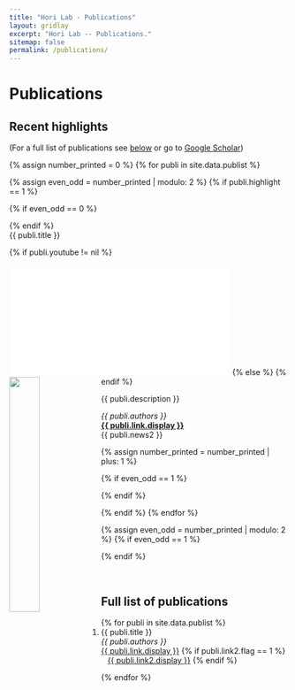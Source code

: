 ```yaml
---
title: "Hori Lab - Publications"
layout: gridlay
excerpt: "Hori Lab -- Publications."
sitemap: false
permalink: /publications/
---
```



# Publications

## Recent highlights

(For a full list of publications see [below](#full-list-of-publications) or go to [Google Scholar](https://scholar.google.com/citations?user=Je_SISQAAAAJ))

{% assign number_printed = 0 %}
{% for publi in site.data.publist %}

{% assign even_odd = number_printed | modulo: 2 %}
{% if publi.highlight == 1 %}

{% if even_odd == 0 %}
<div class="row">
{% endif %}

<div class="col-sm-6 clearfix">
 <div class="well">
  <pubtit>{{ publi.title }}</pubtit>

  {% if publi.youtube != nil %}
  <iframe width="400" height="200" src="{{ publi.youtube }}" title="YouTube video player" frameborder="0" allow="accelerometer; autoplay; clipboard-write; encrypted-media; gyroscope; picture-in-picture; web-share" allowfullscreen></iframe>
  {% else %}
  <img src="{{ site.url }}{{ site.baseurl }}/images/pubpic/{{ publi.image }}" class="img-responsive" width="33%" style="float: left" />
  {% endif %}

  <p>{{ publi.description }}</p>

  <p><em>{{ publi.authors }}</em> <br/>
  <strong><a href="{{ publi.link.url }}" target="_blank">{{ publi.link.display }}</a></strong> <br/>
  {{ publi.news2 }}</p>
  <!-- <p class="text-danger"><strong> {{ publi.news1 }}</strong></p> -->
 </div>
</div>

{% assign number_printed = number_printed | plus: 1 %}

{% if even_odd == 1 %}
</div>
{% endif %}

{% endif %}
{% endfor %}

{% assign even_odd = number_printed | modulo: 2 %}
{% if even_odd == 1 %}
</div>
{% endif %}

<p> &nbsp; </p>

<!--
## Patents
-->

## Full list of publications

<ol reversed>
{% for publi in site.data.publist %}

  <li>
  {{ publi.title }} <br />
  <em> {{ publi.authors }} </em><br />
  <a href="{{ publi.link.url }}" target="_blank">{{ publi.link.display }}</a>
  {% if publi.link2.flag == 1 %}
  &nbsp;&nbsp;&nbsp;<a href="{{ publi.link2.url }}" target="_blank">{{ publi.link2.display }}</a>
  {% endif %}
  </li>

{% endfor %}
</ol>

